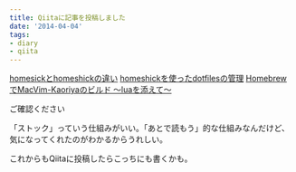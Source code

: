 ```yaml
---
title: Qiitaに記事を投稿しました
date: '2014-04-04'
tags:
- diary
- qiita
---
```


[homesickとhomeshickの違い](http://qiita.com/yu_suke1994/items/37e626ec9b479f72f854)
[homeshickを使ったdotfilesの管理](http://qiita.com/yu_suke1994/items/830c7ab8a6bf75044001)
[HomebrewでMacVim-Kaoriyaのビルド 〜luaを添えて〜](http://qiita.com/yu_suke1994/items/b9fa651d77aed2eae339)

ご確認ください

「ストック」っていう仕組みがいい。「あとで読もう」的な仕組みなんだけど、気になってくれたのがわかるからうれしい。

これからもQiitaに投稿したらこっちにも書くかも。
